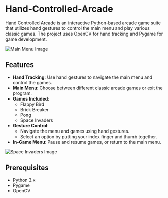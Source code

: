 # Hand-Controlled-Arcade

Hand Controlled Arcade is an interactive Python-based arcade game suite that utilizes hand gestures to control the main menu and play various classic games. The project uses OpenCV for hand tracking and Pygame for game development. 

![Main Menu Image](main_menu.png)

## Features

- **Hand Tracking**: Use hand gestures to navigate the main menu and control the games.
- **Main Menu**: Choose between different classic arcade games or exit the program.
- **Games Included**:
  - Flappy Bird
  - Brick Breaker
  - Pong
  - Space Invaders
- **Gesture Control**: 
  - Navigate the menu and games using hand gestures.
  - Select an option by putting your index finger and thumb together.
- **In-Game Menu**: Pause and resume games, or return to the main menu.

![Space Invaders Image](space_invaders.png)

## Prerequisites

- Python 3.x
- Pygame
- OpenCV
